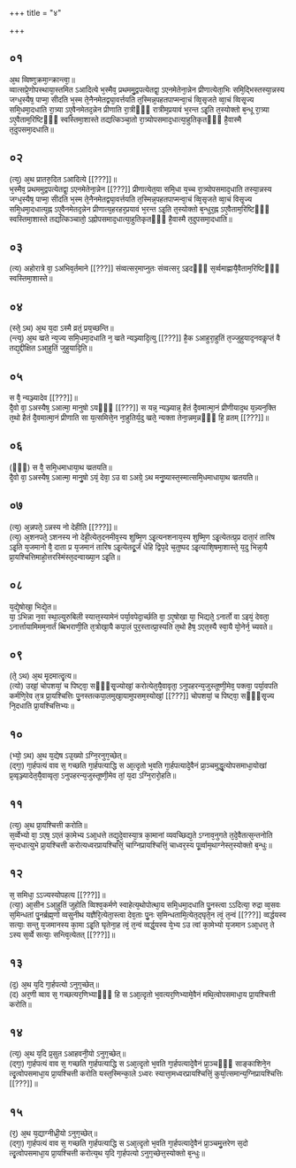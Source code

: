 +++
title = "४"

+++
## ०१
अ᳘थ व्विष्णुक्रमा᳘न्क्रान्त्वा᳘॥  
व्वात्सप्रे᳘णोपस्थाया᳘स्तमित ऽआदित्ये भ᳘स्मैव᳘ प्रथममु᳘द्वपत्येतद्वा᳘ ऽएनमेतेना᳘न्नेन प्रीणात्येता᳘भिः समि᳘द्भिस्तस्या᳘न्नस्य जग्ध᳘स्यैष᳘ पाप्मा᳘ सीदति भ᳘स्म ते᳘नैनमेतद्व्या᳘वर्त्तयति त᳘स्मिन्न᳘पहतपाप्मन्वा᳘चं व्वि᳘सृजते व्वा᳘चं व्विसृ᳘ज्य समि᳘धमा᳘दधाति रा᳘त्र्या ऽए᳘वैनमेतद᳘न्नेन प्रीणाति रा᳘त्रीᳫँ᳭ रात्रीम᳘प्रयावं भ᳘रन्त ऽइ᳘ति त᳘स्योक्तो ब᳘न्धू रा᳘त्र्या ऽए᳘वैताम᳘रिष्टिᳫँ᳭ स्वस्तिमा᳘शास्ते तद्यत्किञ्चा᳘तो रा᳘त्र्योपसमाद᳘धात्या᳘हुतिकृतᳫँ᳭ है᳘वास्मै त᳘दुपसमा᳘दधाति॥  
## ०२
(त्य᳘) अ᳘थ प्रातरु᳘दित ऽआदित्ये [[???]]॥  
भ᳘स्मैव᳘ प्रथममुद्वपत्येतद्वा᳘ ऽएनमेतेना᳘न्नेन [[???]] प्रीणात्येत᳘या समि᳘धा य᳘च्च रा᳘त्र्योपसमाद᳘धाति तस्या᳘न्नस्य जग्ध᳘स्यैष᳘ पाप्मा᳘ सीदति भ᳘स्म ते᳘नैनमेतद्व्या᳘वर्त्तयति त᳘स्मिन्न᳘पहतपाप्मन्वा᳘चं व्वि᳘सृजते व्वा᳘चं विसृ᳘ज्य समि᳘धमा᳘दधात्य᳘ह्न ऽए᳘वैनमेतद᳘न्नेन प्रीणात्य᳘हरहर᳘प्रयावं भ᳘रन्त ऽइ᳘ति त᳘स्योक्तो ब᳘न्धुर᳘ह्न ऽए᳘वैताम᳘रिष्टिᳫँ᳭ स्वस्तिमा᳘शास्ते तद्यत्किञ्चातो᳘ ऽह्नोपसमाद᳘धात्या᳘हुतिकृतᳫँ᳭ है᳘वास्मै त᳘दुपसमा᳘दधाति॥  
## ०३
(त्य) अहोरात्रे वा᳘ ऽअभिव᳘र्तमाने [[???]] संव्वत्सर᳘माप्नुतः संव्वत्सर᳘ ऽइदᳫँ᳭ स᳘र्व्वमाह्णायै᳘वैताम᳘रिष्टिᳫँ᳭ स्वस्तिमा᳘शास्ते॥  
## ०४
(स्ते᳘ ऽथ) अ᳘थ य᳘दा ऽस्मै व्रतं᳘ प्रय᳘च्छन्ति॥  
(न्त्य᳘) अ᳘थ व्व्रते न्य᳘ज्य समि᳘धमा᳘दधाति न᳘ व्व्रते न्यञ्ज्यादि᳘त्यु [[???]] है᳘क ऽआहुरा᳘हुतिं त᳘ज्जुहुयाद᳘नवकॢप्तं वै तद्य᳘द्दीक्षित ऽआ᳘हुतिं जुहुयादि᳘ति॥  
## ०५
स वै᳘ न्यञ्ज्यादेव [[???]]॥  
दै᳘वो वा᳘ ऽअस्यैष᳘ ऽआत्मा᳘ मानुषो ऽयᳫँ᳭ [[???]] स यन्न᳘ न्यञ्ज्यान्न᳘ हैतं दै᳘वमात्मा᳘नं प्रीणीयाद᳘थ य᳘न्न्यन᳘क्ति त᳘थो हैतं दै᳘वमात्मा᳘नं प्रीणाति सा य᳘त्समित्ते᳘न ना᳘हुतिर्य᳘दु व्व्रते᳘ न्यक्ता तेना᳘न्नम᳘न्नᳫँ᳭ हि᳘ व्रतम् [[???]]॥  
## ०६
(ᳫँ᳭) स वै᳘ समि᳘धमाधाया᳘थ व्व्रतयति॥  
दै᳘वो वा᳘ ऽअस्यैष᳘ ऽआत्मा᳘ मानु᳘षो ऽयं᳘ देवा᳘ ऽउ वा ऽअग्रे᳘ ऽथ मनु᳘ष्यास्त᳘स्मात्समि᳘धमाधाया᳘थ व्व्रतयति॥  
## ०७
(त्य᳘) अ᳘न्नपते᳘ ऽन्नस्य नो देहीति [[???]]॥  
(त्य᳘) अ᳘शनपते᳘ ऽशनस्य नो देही᳘त्येत᳘दनमीव᳘स्य शुष्मि᳘ण ऽइ᳘त्यनशनाय᳘स्य शुष्मि᳘ण ऽइ᳘त्येतत्प्र᳘प्र दाता᳘रं तारिष ऽइ᳘ति य᳘जमानो वै᳘ दाता प्र य᳘जमानं तारिष ऽइ᳘त्येतदू᳘र्जं धेहि द्विप᳘दे च᳘तुष्पद ऽइ᳘त्याशि᳘षमा᳘शास्ते᳘ य᳘दु भिन्ना᳘यै प्रा᳘यश्चित्तिमाहो᳘त्तरस्मिंस्त᳘दन्वाख्या᳘न ऽइ᳘ति॥  
## ०८
य᳘द्ये᳘षोखा᳘ भिद्ये᳘त॥  
या᳘ ऽभिन्ना न᳘वा स्था᳘ल्युरुबिली स्यात्त᳘स्यामेनं पर्या᳘वपेदा᳘र्च्छति वा᳘ ऽए᳘षोखा या᳘ भिद्यते᳘ ऽनार्तो वा ऽइयं᳘ देवता᳘ ऽनार्त्तायामिमम᳘नार्तं ब्बिभराणी᳘ति त᳘त्रोखा᳘यै कपा᳘लं पुर᳘स्तात्प्रा᳘स्यति त᳘थो हैष᳘ ऽएत᳘स्यै स्वा᳘यै यो᳘नेर्न᳘ च्यवते॥  
## ०९
(ते᳘ ऽथ) अ᳘थ मृ᳘दमात्दृ᳘त्य॥  
(त्यो) उखां᳘ चोपशयां᳘ च पिष्ट्वा᳘ सᳫँ᳭सृ᳘ज्योखां᳘ करोत्येत᳘यै᳘वावृता᳘ ऽनुपहरन्य᳘जुस्तूष्णी᳘मेव᳘ पक्त्वा᳘ पर्या᳘वपति कर्मणि᳘रेव त᳘त्र प्रा᳘यश्चित्तिः पु᳘नस्तत्कपा᳘लमुखा᳘यामुपसम᳘स्योखां᳘ [[???]] चोपशयां᳘ च पिष्ट्वा᳘ सᳫँ᳭सृ᳘ज्य नि᳘दधाति प्रा᳘यश्चित्तिभ्यः॥  
## १०
(भ्यो᳘ ऽथ) अ᳘थ य᳘द्येष ऽउ᳘ख्यो ऽग्नि᳘रनुग᳘च्छेत्॥  
(द्गा᳘) गा᳘र्हपत्यं वाव स᳘ गच्छति गा᳘र्हपत्याद्धि स आ᳘त्दृतो भ᳘वति गा᳘र्हपत्यादे᳘वैनं प्रा᳘ञ्चमुद्धृ᳘त्योपसमाधा᳘योखां प्र᳘व्वृञ्ज्यादेत᳘यै᳘वाव्वृता᳘ ऽनुपहरन्य᳘जुस्तूष्णी᳘मेव तां᳘ य᳘दा ऽग्नि᳘रारो᳘हति॥  
## ११
(त्य᳘) अ᳘थ प्रा᳘यश्चित्ती करोति॥  
स᳘र्व्वेभ्यो वा᳘ ऽएष᳘ ऽएतं का᳘मेभ्य ऽआ᳘धत्ते तद्य᳘दे᳘वास्या᳘त्र का᳘मानां व्यवच्छिद्य᳘ते ऽग्नाव᳘नुगते त᳘दे᳘वैतत्स᳘न्तनोति स᳘न्दधात्युभे प्रा᳘यश्चित्ती करोत्यध्वरप्रायश्चित्तिं᳘ चाग्निप्रायश्चित्तिं᳘ चाध्वर᳘स्य पू᳘र्व्वाम᳘थाग्नेस्त᳘स्योक्तो ब᳘न्धुः॥  
## १२
स᳘ समिधा᳘ ऽऽज्यस्योपहत्य [[???]]॥  
(त्या᳘) आ᳘सीन ऽआ᳘हुतिं जुहोति व्विश्व᳘कर्मणे स्वाहेत्य᳘थोपोत्था᳘य समि᳘धमा᳘दधाति पु᳘नस्त्वा ऽऽदित्या᳘ रुद्रा व्व᳘सवः स᳘मिन्धतां पु᳘नर्ब्रह्म᳘णो व्वसुनीथ यज्ञैरि᳘त्येता᳘स्त्वा देव᳘ताः पु᳘नः स᳘मिन्धतामि᳘त्येत᳘द्घृते᳘न त्वं᳘ त᳘न्वं [[???]] व्वर्द्धयस्व सत्याः᳘ सन्तु य᳘जमानस्य का᳘मा ऽइ᳘ति घृतेना᳘ह त्वं᳘ त᳘न्वं व्वर्द्ध᳘यस्व ये᳘भ्य ऽउ त्वां का᳘मेभ्यो य᳘जमान ऽआ᳘धत्त᳘ ते ऽस्य स᳘र्व्वे सत्याः᳘ सन्त्वि᳘त्येतत् [[???]]॥  
## १३
(द᳘) अ᳘थ य᳘दि गा᳘र्हपत्यो ऽनुग᳘च्छेत्॥  
(द) अर᳘णी व्वाव स᳘ गच्छत्यर᳘णिभ्याᳫँ᳭ हि स ऽआ᳘त्दृतो भ᳘वत्यर᳘णिभ्यामे᳘वैनं मथि᳘त्वोपसमाधा᳘य प्रा᳘यश्चित्ती करोति॥  
## १४
(त्य᳘) अ᳘थ य᳘दि प्र᳘सुत ऽआहवनी᳘यो ऽनुग᳘च्छेत्॥  
(द्गा᳘) गा᳘र्हपत्यं वाव स᳘ गच्छति गा᳘र्हपत्याद्धि स ऽआ᳘त्दृतो भ᳘वति गा᳘र्हपत्यादे᳘वैनं प्रा᳘ञ्चᳫँ᳭ साङ्काशिने᳘न त्दृ᳘त्वोपसमाधा᳘य प्रा᳘यश्चित्ती करोति यस्त᳘स्मिन्का᳘ले ऽध्वरः स्यात्ता᳘मध्वरप्रायश्चित्तिं᳘ कुर्या᳘त्समान्य᳘ग्निप्रायश्चित्तिः [[???]]॥  
## १५
(र᳘) अ᳘थ य᳘द्याग्नीध्री᳘यो ऽनुग᳘च्छेत्॥  
(द्गा᳘) गा᳘र्हपत्यं वाव स᳘ गच्छति गा᳘र्हपत्याद्धि स ऽआ᳘त्दृतो भ᳘वति गा᳘र्हपत्यादे᳘वैनं प्रा᳘ञ्चमु᳘त्तरेण स᳘दो त्दृ᳘त्वोपसमाधा᳘य प्रा᳘यश्चित्ती करोत्य᳘थ य᳘दि गा᳘र्हपत्यो ऽनुग᳘च्छेत्त᳘स्योक्तो ब᳘न्धुः॥  

